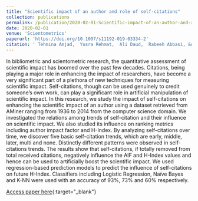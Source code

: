 ```yaml
---
title: "Scientific impact of an author and role of self-citations"
collection: publications
permalink: /publication/2020-02-01-Scientific-impact-of-an-author-and-role-of-self-citations
date: 2020-02-01
venue: 'Scientometrics'
paperurl: 'https://doi.org/10.1007/s11192-019-03334-2'
citation: ' Tehmina Amjad,  Yusra Rehmat,  Ali Daud,  Rabeeh Abbasi, &quot;Scientific impact of an author and role of self-citations.&quot; Scientometrics, 2020.'
---
```

In bibliometric and scientometric research, the quantitative assessment of scientific impact has boomed over the past few decades. Citations, being playing a major role in enhancing the impact of researchers, have become a very significant part of a plethora of new techniques for measuring scientific impact. Self-citations, though can be used genuinely to credit someone’s own work, can play a significant role in artificial manipulation of scientific impact. In this research, we study the impact of self-citations on enhancing the scientific impact of an author using a dataset retrieved from AMiner ranging from 1936 to 2014 from the computer science domain. We investigated the relations among trends of self-citation and their influence on scientific impact. We also studied its influence on ranking metrics including author impact factor and H-Index. By analyzing self-citations over time, we discover five basic self-citation trends, which are early, middle, later, multi and none. Distinctly different patterns were observed in self-citations trends. The results show that self-citations, if totally removed from total received citations, negatively influence the AIF and H-Index values and hence can be used to artificially boost the scientific impact. We used regression-based prediction models to predict the influence of self-citations on future H-Index. Classifiers including Logistic Regression, Naïve Bayes and K-NN were used with an accuracy of 93\%, 73\% and 60\% respectively.

[Access paper here](https://doi.org/10.1007/s11192-019-03334-2){:target="_blank"}
